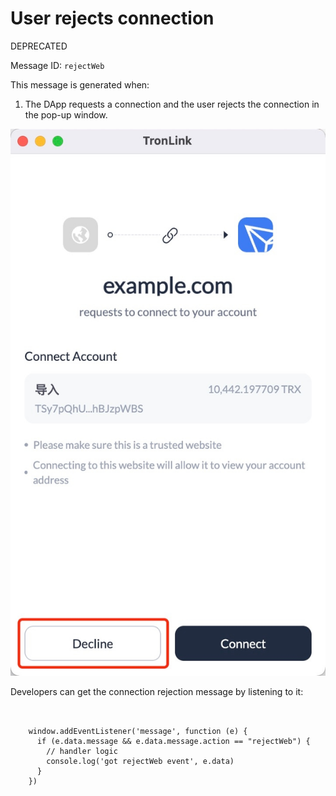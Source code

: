 # User rejects connection

<span class="deprecated">DEPRECATED</span>

Message ID: `rejectWeb` 

This message is generated when:

  1. The DApp requests a connection and the user rejects the connection in the pop-up window. 
  
  ![image](../../../images/tronlink-wallet-extension_receive-messages-from-tronlink_messages-to-be-deprecated_user-rejects-connection_img_0.jpg)


Developers can get the connection rejection message by listening to it:

```shell
    
    
    window.addEventListener('message', function (e) {
      if (e.data.message && e.data.message.action == "rejectWeb") {
        // handler logic
        console.log('got rejectWeb event', e.data)
      }
    })
```